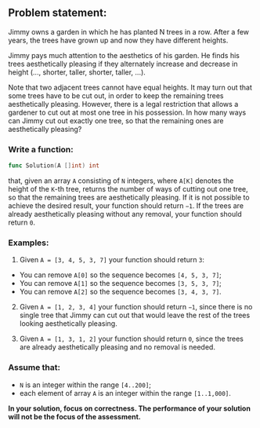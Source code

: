 ## Problem statement:
Jimmy owns a garden in which he has planted N trees in a row. After a few years, the trees have grown up and now they have different heights.

Jimmy pays much attention to the aesthetics of his garden. He finds his trees aesthetically pleasing if they alternately increase
and decrease in height (..., shorter, taller, shorter, taller, ...).

Note that two adjacent trees cannot have equal heights. It may turn out that some trees have to be cut out, in order to keep
the remaining trees aesthetically pleasing. However, there is a legal restriction that allows a gardener to cut out at most
one tree in his possession. In how many ways can Jimmy cut out exactly one tree, so that the remaining ones are aesthetically pleasing?

### Write a function:

```go
func Solution(A []int) int
```

that, given an array `A` consisting of `N` integers, where `A[K]` denotes the height of the `K`-th tree, returns the number of ways of cutting out one tree,
so that the remaining trees are aesthetically pleasing. If it is not possible to achieve the desired result, your function should return `−1`.
If the trees are already aesthetically pleasing without any removal, your function should return `0`.

### Examples:
1. Given `A = [3, 4, 5, 3, 7]` your function should return `3`:
- You can remove `A[0]` so the sequence becomes `[4, 5, 3, 7]`;
- You can remove `A[1]` so the sequence becomes `[3, 5, 3, 7]`;
- You can remove `A[2]` so the sequence becomes `[3, 4, 3, 7]`.

2. Given `A = [1, 2, 3, 4]` your function should return `−1`, since there is no single tree that Jimmy can cut out that would leave the rest of the trees looking aesthetically pleasing.

3. Given `A = [1, 3, 1, 2]` your function should return `0`, since the trees are already aesthetically pleasing and no removal is needed.

### Assume that:
- `N` is an integer within the range `[4..200]`;
- each element of array `A` is an integer within the range `[1..1,000]`.

**In your solution, focus on correctness. The performance of your solution will not be the focus of the assessment.**
